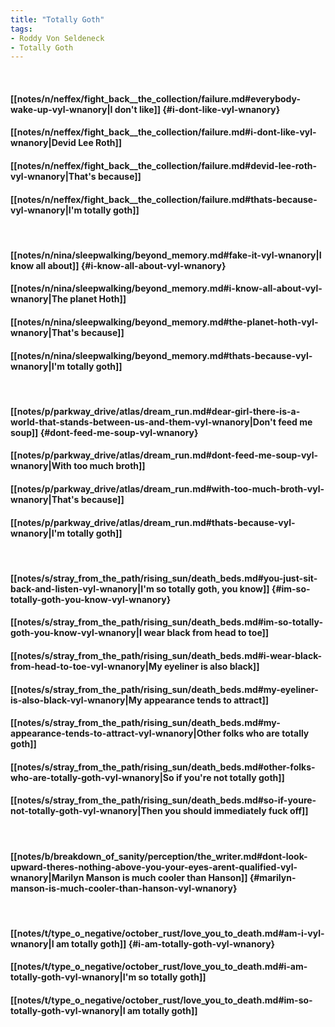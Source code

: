 ```yaml
---
title: "Totally Goth"
tags:
- Roddy Von Seldeneck
- Totally Goth
---
```

&nbsp;
#### [[notes/n/neffex/fight_back__the_collection/failure.md#everybody-wake-up-vyl-wnanory|I don't like]] {#i-dont-like-vyl-wnanory}
#### [[notes/n/neffex/fight_back__the_collection/failure.md#i-dont-like-vyl-wnanory|Devid Lee Roth]]
#### [[notes/n/neffex/fight_back__the_collection/failure.md#devid-lee-roth-vyl-wnanory|That's because]]
#### [[notes/n/neffex/fight_back__the_collection/failure.md#thats-because-vyl-wnanory|I'm totally goth]]
&nbsp;
#### [[notes/n/nina/sleepwalking/beyond_memory.md#fake-it-vyl-wnanory|I know all about]] {#i-know-all-about-vyl-wnanory}
#### [[notes/n/nina/sleepwalking/beyond_memory.md#i-know-all-about-vyl-wnanory|The planet Hoth]]
#### [[notes/n/nina/sleepwalking/beyond_memory.md#the-planet-hoth-vyl-wnanory|That's because]]
#### [[notes/n/nina/sleepwalking/beyond_memory.md#thats-because-vyl-wnanory|I'm totally goth]]
&nbsp;
#### [[notes/p/parkway_drive/atlas/dream_run.md#dear-girl-there-is-a-world-that-stands-between-us-and-them-vyl-wnanory|Don't feed me soup]] {#dont-feed-me-soup-vyl-wnanory}
#### [[notes/p/parkway_drive/atlas/dream_run.md#dont-feed-me-soup-vyl-wnanory|With too much broth]]
#### [[notes/p/parkway_drive/atlas/dream_run.md#with-too-much-broth-vyl-wnanory|That's because]]
#### [[notes/p/parkway_drive/atlas/dream_run.md#thats-because-vyl-wnanory|I'm totally goth]]
&nbsp;
#### [[notes/s/stray_from_the_path/rising_sun/death_beds.md#you-just-sit-back-and-listen-vyl-wnanory|I'm so totally goth, you know]] {#im-so-totally-goth-you-know-vyl-wnanory}
#### [[notes/s/stray_from_the_path/rising_sun/death_beds.md#im-so-totally-goth-you-know-vyl-wnanory|I wear black from head to toe]]
#### [[notes/s/stray_from_the_path/rising_sun/death_beds.md#i-wear-black-from-head-to-toe-vyl-wnanory|My eyeliner is also black]]
#### [[notes/s/stray_from_the_path/rising_sun/death_beds.md#my-eyeliner-is-also-black-vyl-wnanory|My appearance tends to attract]]
#### [[notes/s/stray_from_the_path/rising_sun/death_beds.md#my-appearance-tends-to-attract-vyl-wnanory|Other folks who are totally goth]]
#### [[notes/s/stray_from_the_path/rising_sun/death_beds.md#other-folks-who-are-totally-goth-vyl-wnanory|So if you're not totally goth]]
#### [[notes/s/stray_from_the_path/rising_sun/death_beds.md#so-if-youre-not-totally-goth-vyl-wnanory|Then you should immediately fuck off]]
&nbsp;
#### [[notes/b/breakdown_of_sanity/perception/the_writer.md#dont-look-upward-theres-nothing-above-you-your-eyes-arent-qualified-vyl-wnanory|Marilyn Manson is much cooler than Hanson]] {#marilyn-manson-is-much-cooler-than-hanson-vyl-wnanory}
&nbsp;
#### [[notes/t/type_o_negative/october_rust/love_you_to_death.md#am-i-vyl-wnanory|I am totally goth]] {#i-am-totally-goth-vyl-wnanory}
#### [[notes/t/type_o_negative/october_rust/love_you_to_death.md#i-am-totally-goth-vyl-wnanory|I'm so totally goth]]
#### [[notes/t/type_o_negative/october_rust/love_you_to_death.md#im-so-totally-goth-vyl-wnanory|I am totally goth]]
